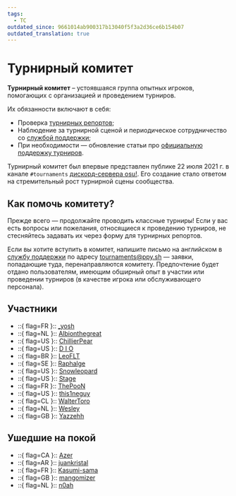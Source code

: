 ```yaml
---
tags:
  - TC
outdated_since: 9661014ab900317b13040f5f3a2d36ce6b154b07
outdated_translation: true
---
```


# Турнирный комитет

**Турнирный комитет** – устоявшаяся группа опытных игроков, помогающих с организацией и проведением турниров.

Их обязанности включают в себя:

- Проверка [турнирных репортов](https://pif.ephemeral.ink/tournament-reports);
- Наблюдение за турнирной сценой и периодическое сотрудничество со [службой поддержки](/wiki/People/Account_support_team);
- При необходимости — обновление статьи про [официальную поддержку турниров](/wiki/Tournaments/Official_support).

Турнирный комитет был впервые представлен публике 22 июля 2021 г. в канале `#tournaments` [дискорд-сервера osu!](https://discord.com/invite/ppy). Его создание стало ответом на стремительный рост турнирной сцены сообщества.

## Как помочь комитету?

Прежде всего — продолжайте проводить классные турниры! Если у вас есть вопросы или пожелания, относящиеся к проведению турниров, не стесняйтесь задавать их через форму для турнирных репортов.

Если вы хотите вступить в комитет, напишите письмо на английском в [службу поддержки](/wiki/People/Account_support_team) по адресу [tournaments@ppy.sh](mailto:tournaments@ppy.sh) — заявки, попадающие туда, перенаправляются комитету. Предпочтение будет отдано пользователям, имеющим обширный опыт в участии или проведении турниров (в качестве игрока или обслуживающего персонала).

## Участники

- ::{ flag=FR }:: [_yosh](https://osu.ppy.sh/users/7157133)
- ::{ flag=NL }:: [Albionthegreat](https://osu.ppy.sh/users/9853595)
- ::{ flag=US }:: [ChillierPear](https://osu.ppy.sh/users/9501251)
- ::{ flag=US }:: [D I O](https://osu.ppy.sh/users/3958619)
- ::{ flag=BR }:: [LeoFLT](https://osu.ppy.sh/users/3668779)
- ::{ flag=SE }:: [Raphalge](https://osu.ppy.sh/users/3918650)
- ::{ flag=US }:: [Snowleopard](https://osu.ppy.sh/users/3790227)
- ::{ flag=US }:: [Stage](https://osu.ppy.sh/users/8191845)
- ::{ flag=FR }:: [ThePooN](https://osu.ppy.sh/users/718454)
- ::{ flag=US }:: [this1neguy](https://osu.ppy.sh/users/1797189)
- ::{ flag=CL }:: [WalterToro](https://osu.ppy.sh/users/5281416)
- ::{ flag=NL }:: [Wesley](https://osu.ppy.sh/users/2407265)
- ::{ flag=GB }:: [Yazzehh](https://osu.ppy.sh/users/7068973)

## Ушедшие на покой

- ::{ flag=CA }:: [Azer](https://osu.ppy.sh/users/2155578)
- ::{ flag=AR }:: [juankristal](https://osu.ppy.sh/users/443656)
- ::{ flag=FR }:: [Kasumi-sama](https://osu.ppy.sh/users/6177263)
- ::{ flag=GB }:: [mangomizer](https://osu.ppy.sh/users/1893718)
- ::{ flag=NL }:: [n0ah](https://osu.ppy.sh/users/3086393)
